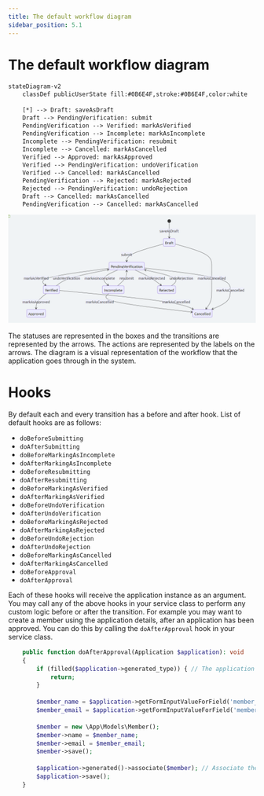 ```yaml
---
title: The default workflow diagram
sidebar_position: 5.1
---
```


# The default workflow diagram

```mermaid
stateDiagram-v2
    classDef publicUserState fill:#0B6E4F,stroke:#0B6E4F,color:white
    
    [*] --> Draft: saveAsDraft
    Draft --> PendingVerification: submit
    PendingVerification --> Verified: markAsVerified
    PendingVerification --> Incomplete: markAsIncomplete
    Incomplete --> PendingVerification: resubmit
    Incomplete --> Cancelled: markAsCancelled
    Verified --> Approved: markAsApproved
    Verified --> PendingVerification: undoVerification
    Verified --> Cancelled: markAsCancelled
    PendingVerification --> Rejected: markAsRejected
    Rejected --> PendingVerification: undoRejection
    Draft --> Cancelled: markAsCancelled
    PendingVerification --> Cancelled: markAsCancelled
```

![The default workflow diagram](../images/workflow-diagram.png)

The statuses are represented in the boxes and the transitions are represented by the arrows. The actions are represented by the labels on the arrows. The diagram is a visual representation of the workflow that the application goes through in the system.

# Hooks
By default each and every transition has a before and after hook. List of default hooks are as follows:
- `doBeforeSubmitting`
- `doAfterSubmitting`
- `doBeforeMarkingAsIncomplete`
- `doAfterMarkingAsIncomplete`
- `doBeforeResubmitting`
- `doAfterResubmitting`
- `doBeforeMarkingAsVerified`
- `doAfterMarkingAsVerified`
- `doBeforeUndoVerification`
- `doAfterUndoVerification`
- `doBeforeMarkingAsRejected`
- `doAfterMarkingAsRejected`
- `doBeforeUndoRejection`
- `doAfterUndoRejection`
- `doBeforeMarkingAsCancelled`
- `doAfterMarkingAsCancelled`
- `doBeforeApproval`
- `doAfterApproval`

Each of these hooks will receive the application instance as an argument.
You may call any of the above hooks in your service class to perform any custom logic before or after the transition. For example you may want to create a member using the application details, after an application has been approved. You can do this by calling the `doAfterApproval` hook in your service class.

```php
    public function doAfterApproval(Application $application): void
    {
        if (filled($application->generated_type)) { // The application has already been processed
            return;
        }

        $member_name = $application->getFormInputValueForField('member_name');
        $member_email = $application->getFormInputValueForField('member_email');

        $member = new \App\Models\Member();
        $member->name = $member_name;
        $member->email = $member_email;
        $member->save();

        $application->generated()->associate($member); // Associate the generated member with the application
        $application->save();
    }
```
